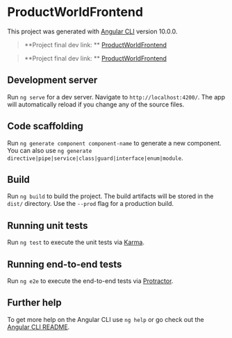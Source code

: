 # ProductWorldFrontend

This project was generated with [Angular CLI](https://github.com/angular/angular-cli) version 10.0.0.
> **Project final dev link: ** [ProductWorldFrontend](https://github.com/tonmoysaha/product-world-frontend/tree/finaldev)

> **Project final dev link: ** [ProductWorldFrontend](https://github.com/tonmoysaha/product-world-frontend/tree/finaldev)

## Development server

Run `ng serve` for a dev server. Navigate to `http://localhost:4200/`. The app will automatically reload if you change any of the source files.

## Code scaffolding

Run `ng generate component component-name` to generate a new component. You can also use `ng generate directive|pipe|service|class|guard|interface|enum|module`.

## Build

Run `ng build` to build the project. The build artifacts will be stored in the `dist/` directory. Use the `--prod` flag for a production build.

## Running unit tests

Run `ng test` to execute the unit tests via [Karma](https://karma-runner.github.io).

## Running end-to-end tests

Run `ng e2e` to execute the end-to-end tests via [Protractor](http://www.protractortest.org/).

## Further help

To get more help on the Angular CLI use `ng help` or go check out the [Angular CLI README](https://github.com/angular/angular-cli/blob/master/README.md).
